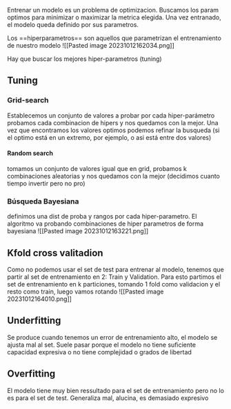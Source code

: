  Entrenar un modelo es un problema de optimizacion. Buscamos los param optimos para minimizar o maximizar la metrica elegida. Una vez entranado, el modelo queda definido por sus parametros.

Los ==hiperparametros== son aquellos que parametrizan el entrenamiento de nuestro modelo
![[Pasted image 20231012162034.png]]

Hay que buscar los mejores hiper-parametros (tuning)

## Tuning
### Grid-search
Establecemos un conjunto de valores a probar por cada hiper-parámetro
probamos cada combinacion de hipers y nos quedamos con la mejor. Una vez que encontramos los valores optimos podemos refinar la busqueda (si el optimo está en un extremo, por ejemplo, o asi está entre dos valores)

#### Random search
tomamos un conjunto de valores igual que en grid, probamos k combinaciones aleatorias y nos quedamos con la mejor (decidimos cuanto tiempo invertir pero no pro)

### Búsqueda Bayesiana

definimos una dist de proba y rangos por cada hiper-parametro. El algoritmo va probando combinaciones de hiper parametros de forma bayesiana
![[Pasted image 20231012163221.png]]

## Kfold cross valitadion
Como no podemos usar el set de test para entrenar al modelo, tenemos que partir al set de entrenamiento en 2: Train y Validation. Para esto partimos el set de entrenamiento en k particiones, tomando 1 fold como validacion y el resto como train, luego vamos rotando
![[Pasted image 20231012164010.png]]

## Underfitting
Se produce cuando tenemos un error de entrenamiento alto, el modelo se ajusta mal al set. Suele pasar porque el modelo no tiene suficiente capacidad expresiva o no tiene complejidad o grados de libertad

## Overfitting 
El modelo tiene muy bien ressultado para el set de entrenamiento pero no lo es para el set de test. Generaliza mal, alucina, es demasiado expresivo